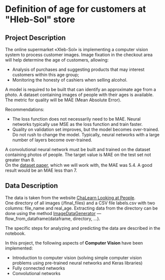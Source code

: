 # Definition of age for customers at "Hleb-Sol" store

## Project Description
The online supermarket «Xleb-Sol» is implementing a computer vision system to process customer images. Image fixation in the checkout area will help determine the age of customers, allowing:  
- Analysis of purchases and suggesting products that may interest customers within this age group;  
- Monitoring the honesty of cashiers when selling alcohol.

A model is required to be built that can identify an approximate age from a photo. A dataset containing images of people with their ages is available. The metric for quality will be MAE (Mean Absolute Error).

Recommendations:  
- The loss function does not necessarily need to be MAE. Neural networks typically use MSE as the loss function and train faster.  
- Quality on validation set improves, but the model becomes over-trained. Do not rush to change the model. Typically, neural networks with a large number of layers become over-trained.

A convolutional neural network must be built and trained on the dataset containing photos of people. The target value is MAE on the test set not greater than 8.  
On the [dataset paper](https://inria.hal.science/hal-01677892/document), which we will work with, the MAE was 5.4. A good result would be an MAE less than 7.

## Data Description
The data is taken from the website [ChaLearn Looking at People](http://chalearnlap.cvc.uab.es/dataset/26/description/).  
One directory of all images (/final_files) and a CSV file labels.csv with two columns: file_name and real_age.
Extracting data from the directory can be done using the method [ImageDataGenerator](https://keras.io/preprocessing/image/) — flow_from_dataframe(dataframe, directory, ...).

The specific steps for analyzing and predicting the data are described in the notebook.  

In this project, the following aspects of **Computer Vision** have been implemented:  
- Introduction to computer vision (solving simple computer vision problems using pre-trained neural networks and Keras libraries)  
- Fully connected networks  
- Convolutional networks